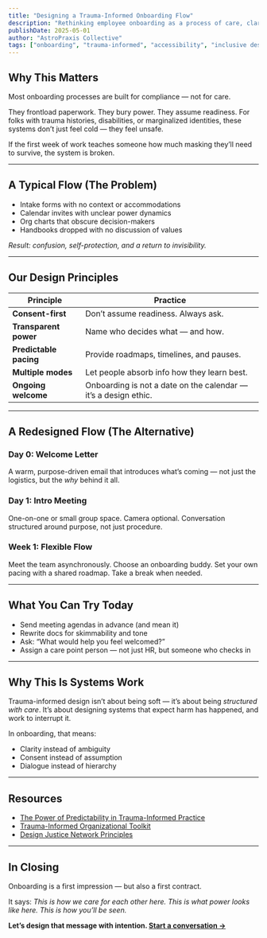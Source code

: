 ```yaml
---
title: "Designing a Trauma-Informed Onboarding Flow"
description: "Rethinking employee onboarding as a process of care, clarity, and consent — not coercion."
publishDate: 2025-05-01
author: "AstroPraxis Collective"
tags: ["onboarding", "trauma-informed", "accessibility", "inclusive design", "org design"]
---
```


## Why This Matters

Most onboarding processes are built for compliance — not for care.

They frontload paperwork. They bury power. They assume readiness. For folks with trauma histories, disabilities, or marginalized identities, these systems don’t just feel cold — they feel unsafe.

If the first week of work teaches someone how much masking they’ll need to survive, the system is broken.

---

## <i class="fa-solid fa-triangle-exclamation text-indigo-400"></i> A Typical Flow (The Problem)

- Intake forms with no context or accommodations
- Calendar invites with unclear power dynamics
- Org charts that obscure decision-makers
- Handbooks dropped with no discussion of values

*Result: confusion, self-protection, and a return to invisibility.*

---

## <i class="fa-solid fa-heart text-indigo-400"></i> Our Design Principles

| Principle              | Practice                                                         |
|------------------------|------------------------------------------------------------------|
| **Consent-first**      | Don’t assume readiness. Always ask.                              |
| **Transparent power**  | Name who decides what — and how.                                 |
| **Predictable pacing** | Provide roadmaps, timelines, and pauses.                         |
| **Multiple modes**     | Let people absorb info how they learn best.                      |
| **Ongoing welcome**    | Onboarding is not a date on the calendar — it’s a design ethic.  |

---

## <i class="fa-solid fa-seedling text-indigo-400"></i> A Redesigned Flow (The Alternative)

### Day 0: Welcome Letter  
A warm, purpose-driven email that introduces what’s coming — not just the logistics, but the *why* behind it all.

### Day 1: Intro Meeting  
One-on-one or small group space. Camera optional. Conversation structured around purpose, not just procedure.

### Week 1: Flexible Flow  
Meet the team asynchronously. Choose an onboarding buddy. Set your own pacing with a shared roadmap. Take a break when needed.

---

## <i class="fa-solid fa-clipboard-check text-indigo-400"></i> What You Can Try Today

- Send meeting agendas in advance (and mean it)
- Rewrite docs for skimmability and tone
- Ask: “What would help you feel welcomed?”
- Assign a care point person — not just HR, but someone who checks in

---

## <i class="fa-solid fa-lightbulb text-indigo-400"></i> Why This Is Systems Work

Trauma-informed design isn’t about being soft — it’s about being *structured with care*. It’s about designing systems that expect harm has happened, and work to interrupt it.

In onboarding, that means:
- Clarity instead of ambiguity
- Consent instead of assumption
- Dialogue instead of hierarchy

---

## <i class="fa-solid fa-link text-indigo-400"></i> Resources

- [The Power of Predictability in Trauma-Informed Practice](https://www.ncbi.nlm.nih.gov/pmc/articles/PMC8445447/)
- [Trauma-Informed Organizational Toolkit](https://traumainformedoregon.org/resources/)
- [Design Justice Network Principles](https://designjustice.org/read-the-principles)

---

## In Closing

Onboarding is a first impression — but also a first contract.

It says: *This is how we care for each other here. This is what power looks like here. This is how you’ll be seen.*

**Let’s design that message with intention. [Start a conversation →](/contact)**
